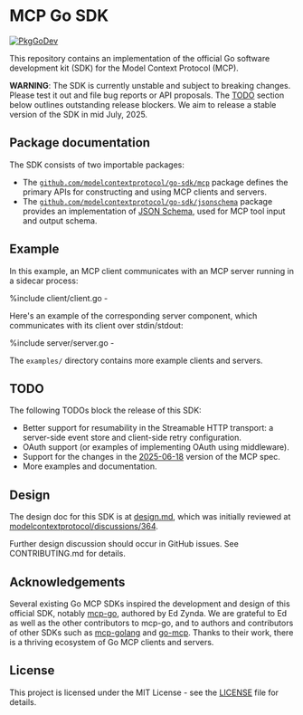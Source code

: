# MCP Go SDK

<!-- TODO: update pkgsite links here to point to the modelcontextprotocol
module, once it exists. -->

[![PkgGoDev](https://pkg.go.dev/badge/golang.org/x/tools)](https://pkg.go.dev/github.com/modelcontextprotocol/go-sdk)

This repository contains an implementation of the official Go software
development kit (SDK) for the Model Context Protocol (MCP).

**WARNING**: The SDK is currently unstable and subject to breaking changes.
Please test it out and file bug reports or API proposals. The [TODO](#todo)
section below outlines outstanding release blockers. We aim to release a stable
version of the SDK in mid July, 2025.

## Package documentation

The SDK consists of two importable packages:

- The
  [`github.com/modelcontextprotocol/go-sdk/mcp`](https://pkg.go.dev/github.com/modelcontextprotocol/go-sdk/mcp)
  package defines the primary APIs for constructing and using MCP clients and
  servers.
- The
  [`github.com/modelcontextprotocol/go-sdk/jsonschema`](https://pkg.go.dev/github.com/modelcontextprotocol/go-sdk/jsonschema)
  package provides an implementation of [JSON
  Schema](https://json-schema.org/), used for MCP tool input and output schema.

## Example

In this example, an MCP client communicates with an MCP server running in a
sidecar process:

%include client/client.go -

Here's an example of the corresponding server component, which communicates
with its client over stdin/stdout:

%include server/server.go -

The `examples/` directory contains more example clients and servers.

## TODO

The following TODOs block the release of this SDK:

- Better support for resumability in the Streamable HTTP transport: a
  server-side event store and client-side retry configuration.
- OAuth support (or examples of implementing OAuth using middleware).
- Support for the changes in the
  [2025-06-18](https://modelcontextprotocol.io/specification/2025-06-18/changelog)
  version of the MCP spec.
- More examples and documentation.

## Design

The design doc for this SDK is at [design.md](./design/design.md), which was
initially reviewed at
[modelcontextprotocol/discussions/364](https://github.com/orgs/modelcontextprotocol/discussions/364).

Further design discussion should occur in GitHub issues. See CONTRIBUTING.md
for details.

## Acknowledgements

Several existing Go MCP SDKs inspired the development and design of this
official SDK, notably [mcp-go](https://github.com/mark3labs/mcp-go), authored
by Ed Zynda. We are grateful to Ed as well as the other contributors to mcp-go,
and to authors and contributors of other SDKs such as
[mcp-golang](https://github.com/metoro-io/mcp-golang) and
[go-mcp](https://github.com/ThinkInAIXYZ/go-mcp). Thanks to their work, there
is a thriving ecosystem of Go MCP clients and servers.

## License

This project is licensed under the MIT License - see the [LICENSE](./LICENSE)
file for details.
